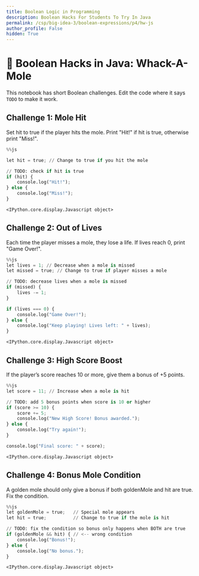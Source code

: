 ```yaml
---
title: Boolean Logic in Programming
description: Boolean Hacks For Students To Try In Java
permalink: /csp/big-idea-3/boolean-expressions/p4/hw-js
author_profile: False
hidden: True
---
```


# 🔑 Boolean Hacks in Java: Whack-A-Mole 

This notebook has short Boolean challenges. Edit the code where it says `TODO` to make it work.

## Challenge 1: Mole Hit
Set hit to true if the player hits the mole. Print "Hit!" if hit is true, otherwise print "Miss!".


```python
%%js

let hit = true; // Change to true if you hit the mole

// TODO: check if hit is true
if (hit) {
    console.log("Hit!");
} else {
    console.log("Miss!");
}
```


    <IPython.core.display.Javascript object>


## Challenge 2: Out of Lives
Each time the player misses a mole, they lose a life. If lives reach 0, print "Game Over!".


```python
%%js
let lives = 1; // Decrease when a mole is missed
let missed = true; // Change to true if player misses a mole

// TODO: decrease lives when a mole is missed
if (missed) {
    lives -= 1;
}

if (lives === 0) {
    console.log("Game Over!");
} else {
    console.log("Keep playing! Lives left: " + lives);
}
```


    <IPython.core.display.Javascript object>


## Challenge 3: High Score Boost
If the player’s score reaches 10 or more, give them a bonus of +5 points.


```python
%%js
let score = 11; // Increase when a mole is hit

// TODO: add 5 bonus points when score is 10 or higher
if (score >= 10) {
    score += 5;
    console.log("New High Score! Bonus awarded.");
} else {
    console.log("Try again!");
}

console.log("Final score: " + score);
```


    <IPython.core.display.Javascript object>


## Challenge 4: Bonus Mole Condition
A golden mole should only give a bonus if both goldenMole and hit are true. Fix the condition.


```python
%%js
let goldenMole = true;   // Special mole appears
let hit = true;          // Change to true if the mole is hit

// TODO: fix the condition so bonus only happens when BOTH are true
if (goldenMole && hit) { // <-- wrong condition
    console.log("Bonus!");
} else {
    console.log("No bonus.");
}
```


    <IPython.core.display.Javascript object>

